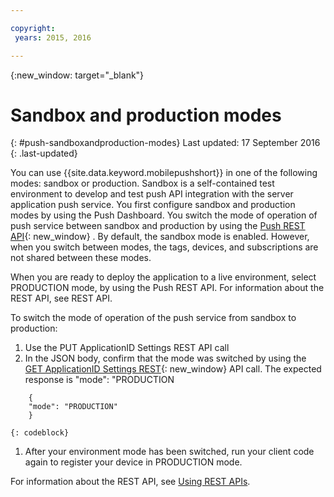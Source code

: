 ```yaml
---

copyright:
 years: 2015, 2016

---
```


{:new_window: target="_blank"}
# Sandbox and production modes
{: #push-sandboxandproduction-modes}
Last updated: 17 September 2016
{: .last-updated}

You can use {{site.data.keyword.mobilepushshort}} in one of the following modes: sandbox or production. Sandbox is a self-contained test environment to develop and test push API integration with the server application push service. You first configure sandbox and production modes by using the Push Dashboard. You switch the mode of operation of push service between sandbox and production by using the [Push REST API](https://mobile.{DomainName}/imfpushrestapidocs/){: new_window} . By default, the sandbox mode is enabled. However, when you switch between modes, the tags, devices, and subscriptions are not shared between these modes.


When you are ready to deploy the application to a live environment, select PRODUCTION mode, by using the Push REST API. For information about the REST API, see REST API.

To switch the mode of operation of the push service from sandbox to production:

1. Use the PUT ApplicationID Settings REST API call
2. In the JSON body, confirm that the mode was switched by using the [GET ApplicationID Settings REST](https://mobile.{DomainName}/imfpushrestapidocs/){: new_window} API call. The expected response is "mode": "PRODUCTION
```
    { 
    "mode": "PRODUCTION"
    }
```
	{: codeblock}
1. After your environment mode has been switched, run your client code again to register your device in PRODUCTION mode.

For information about the REST API, see [Using REST APIs](t_restapi.html).